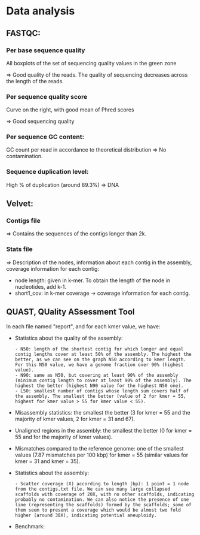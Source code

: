 # Data analysis

## FASTQC:

### Per base sequence quality

All boxplots of the set of sequencing quality values in the green zone 

=> Good quality of the reads. The quality of sequencing decreases across the length of the reads.

### Per sequence quality score

Curve on the right, with good mean of Phred scores

=> Good sequencing quality

### Per sequence GC content:

GC count per read in accordance to theoretical distribution => No contamination.

### Sequence duplication level:

High % of duplication (around 89.3%) => DNA

## Velvet:

### Contigs file

=> Contains the sequences of the contigs longer than 2k.

### Stats file

=> Description of the nodes, information about each contig in the assembly, coverage information for each contig:

- node length: given in k-mer. To obtain the length of the node in nucleotides, add k-1. 
- short1_cov: in k-mer coverage -> coverage information for each contig.

## QUAST, QUality ASsessment Tool

In each file named "report", and for each kmer value, we have:

- Statistics about the quality of the assembly:
  
      - N50: length of the shortest contig for which longer and equal contig lengths cover at least 50% of the assembly. The highest the better, as we can see on the graph N50 according to kmer length. For this N50 value, we have a genome fraction over 90% (highest value).
      - N90: same as N50, but covering at least 90% of the assembly (minimum contig length to cover at least 90% of the assembly). The highest the better (highest N90 value for the highest N50 one).
      - L50: smallest number of contigs whose length sum covers half of the assembly. The smallest the better (value of 2 for kmer = 55, highest for kmer value > 55 for kmer value < 55).
  
- Misassembly statistics: the smallest the better (3 for kmer = 55 and the majority of kmer values, 2 for kmer = 31 and 67).
- Unaligned regions in the assembly: the smallest the better (0 for kmer = 55 and for the majority of kmer values).
- Mismatches compared to the reference genome: one of the smallest values (7.87 mismatches per 100 kbp) for kmer = 55 (similar values for kmer = 31 and kmer = 35).
- Statistics about the assembly: 

      - Scatter coverage (X) according to length (bp): 1 point = 1 node from the contigs.txt file. We can see many large collapsed scaffolds with coverage of 20X, with no other scaffolds, indicating probably no contamination. We can also notice the presence of one line (representing the scaffolds) formed by the scaffolds; some of them seem to present a coverage which would be almost two fold higher (around 38X), indicating potential aneuploidy. 
- Benchmark: